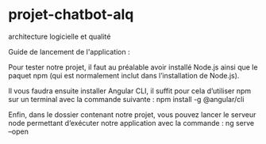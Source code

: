 # projet-chatbot-alq
architecture logicielle et qualité

Guide de lancement de l'application :

Pour tester notre projet, il faut au préalable avoir installé Node.js ainsi que le paquet npm (qui est normalement inclut dans l’installation de Node.js).

Il vous faudra ensuite installer Angular CLI, il suffit pour cela d’utiliser npm sur un terminal avec la commande suivante :
npm install -g @angular/cli

Enfin, dans le dossier contenant notre projet, vous pouvez lancer le serveur node permettant d’exécuter notre application avec la commande :
ng serve –open

